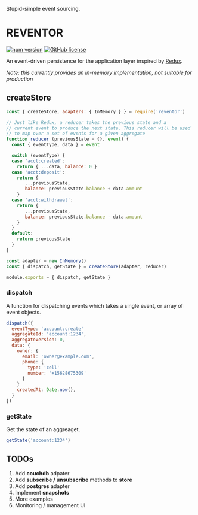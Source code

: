 Stupid-simple event sourcing.

# REVENTOR

[![npm version](https://badge.fury.io/js/reventor.svg)](https://badge.fury.io/js/reventor)
[![GitHub license](https://img.shields.io/github/license/tnez/reventor.svg)](https://github.com/tnez/reventor/blob/master/LICENCE)

An event-driven persistence for the application layer inspired by [Redux](https://redux.js.org/).

_Note: this currently provides an in-memory implementation, not suitable for production_

## createStore

```js
const { createStore, adapters: { InMemory } } = require('reventor')

// Just like Redux, a reducer takes the previous state and a
// current event to produce the next state. This reducer will be used
// to map over a set of events for a given aggregate
function reducer (previousState = {}, event) {
  const { eventType, data } = event

  switch (eventType) {
  case 'acct:created':
    return { ...data, balance: 0 }
  case 'acct:deposit':
    return {
       ...previousState,
       balance: previousState.balance + data.amount
    }
  case 'acct:withdrawal':
    return {
       ...previousState,
       balance: previousState.balance - data.amount
    }
  }
  default:
    return previousState
  }
}

const adapter = new InMemory()
const { dispatch, getState } = createStore(adapter, reducer)

module.exports = { dispatch, getState }
```

### dispatch

A function for dispatching events which takes a single event, or array of event objects.

```js
dispatch({
  eventType: 'account:create'
  aggregateId: 'account:1234',
  aggregateVersion: 0,
  data: {
    owner: {
      email: 'owner@example.com',
      phone: {
        type: 'cell'
        number: '+15628675309'
      }
    }
    createdAt: Date.now(),
  }
})
```

### getState

Get the state of an aggreaget.

```js
getState('account:1234')
```

## TODOs

1. Add **couchdb** adpater
1. Add **subscribe / unsubscribe** methods to **store**
1. Add **postgres** adapter
1. Implement **snapshots**
1. More examples
1. Monitoring / management UI

